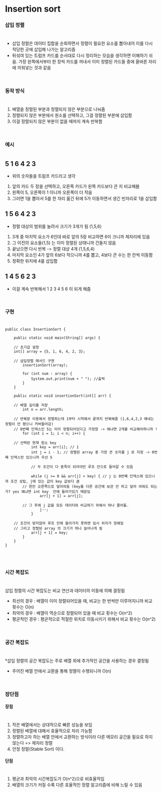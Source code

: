 # Insertion sort

### 삽입 정렬
#
* 삽입 정렬은 데이터 집합을 순회하면서 정렬이 필요한 요소를 뽑아내어 이를 다시 적당한 곳에 삽입해 나가는 알고리즘
* 뒤섞여 있는 트럼프 카드를 순서대로 다시 정리하는 모습을 생각하면 이해하기 쉬움. 가장 왼쪽에서부터 한 장씩 카드를 꺼내서 이미 정렬된 카드들 중에 올바른 자리에 끼워넣는 것과 같음

<br/>

### 동작 방식
#
1. 배열을 정렬된 부분과 정렬되지 않은 부분으로 나눠줌
2. 정렬되지 않은 부분에서 원소를 선택하고, 그걸 정렬된 부분에 삽입함
3. 이걸 정렬되지 않은 부분이 없을 때까지 계속 반복함

<br/>

### 예시
#
## 5 1 6 4 2 3 
* 위의 숫자들을 트럼프 카드라고 생각
1. 앞의 카드 두 장을 선택하고, 오른쪽 카드가 왼쪽 카드보다 큰 지 비교해봄
2. 왼쪽이 5, 오른쪽이 1 이니까 오른쪽이 더 작음
3. 그러면 1을 뽑아서 5를 한 자리 옮긴 뒤에 5가 이동하면서 생긴 빈자리로 1을 삽입함

## 1 5 6 4 2 3
* 정렬 대상의 범위를 늘려서 크기가 3개가 됨 (1,5,6)
1. 3개 중 마지막 요소가 6인데 바로 앞의 5랑 비교하면 6이 크니까 제자리에 있음
2. 그 이전의 요소들(1,5) 는 이미 정렬된 상태니까 건들지 않음
3. 끝났으면 다시 반복 -> 정렬 대상 4개 (1,5,6,4)
4. 마지막 요소인 4가 앞의 6보다 작으니까 4를 뽑고, 4보다 큰 수는 한 칸씩 이동함
5. 정확한 위치에 4를 삽입함 

## 1 4 5 6 2 3 
* 이걸 계속 반복해서 1 2 3 4 5 6 이 되게 해줌

<br/>



### 구현
#
```
public class InsertionSort {

    public static void main(String[] args) {
        
	// 초기값 설정
	int[] array = {5, 1, 6, 4, 2, 3};
	
	// 삽입정렬 메서드 구현
        insertionSort(array);

        for (int num : array) {
            System.out.print(num + " "); //출력
        }
    }
    
    public static void insertionSort(int[] arr) {

	// 배열 길이를 저장
        int n = arr.length;
	
	// 반복문 이용해서 정렬하는데 1부터 시작해서 끝까지 반복해줌 (1,6,4,2,3 얘네는 정렬이 안 됐으니 커버들어감)
	// 0번째 인덱스인 5는 이미 정렬되어있다고 가정함 -> 왜냐면 2개를 비교해야하니까 !
        for (int i = 1; i < n; i++) {

	// 선택된 현재 원소 key
            int key = arr[i]; // 1
            int j = i - 1; // 정렬된 array 중 가장 큰 숫자를 j 로 지정 -> 0번째 인덱스만 있으니까 우선 5
            
            // 두 조건이 다 충족이 되어야만 루프 안으로 들어갈 수 있음

            while (j >= 0 && arr[j] > key) { // j 는 0번째 인덱스에 있으니까 조건 성립, j에 있는 값이 key 값보다 큼
		// 한칸 오른쪽으로 덮어씌움 (key를 다른 공간에 보관 안 하고 덮어 씌워도 되는가? yes 왜냐면 int key  안에 들어가있기 때문임
                arr[j + 1] = arr[j];

		// 그 후에 j 값을 모든 데이터와 비교하기 위해서 하나 줄어듦. 
                j--;
            }

	// 조건이 맞지않아 루프 안에 들어가지 못하면 임시 위치가 정해짐
	// 그리고 정렬된 array 의 크기가 하나 늘어나게 됨
            arr[j + 1] = key; 
        }
    }
}


```

<br>

### 시간 복잡도
#
 삽입 정렬의 시간 복잡도는 비교 연산과 데이터의 이동에 의해 결정됨
* 최선의 경우 : 배열이 이미 정렬되어있을 때, 비교는 한 번씩만 이루어지니까 비교 횟수는 O(n)
* 최악의 경우 : 배열이 역순으로 정렬되어 있을 때 비교 횟수는 O(n^2)
* 평균적인 경우 : 평균적으로 적절한 위치로 이동시키기 위해서 비교 횟수는 O(n^2)

<br>

### 공간 복잡도
#
*삽입 정렬의 공간 복잡도는 주로 배열 외에 추가적인 공간을 사용하는 경우 결정됨
* 주어진 배열 안에서 교환을 통해 정렬이 수행되니까 O(n)

<br>


### 장단점

#### 장점
#
1. 작은 배열에서는 상대적으로 빠른 성능을 보임
2. 정렬된 배열에 대해서 효율적으로 처리 가능함
3. 정렬하고자 하는 배열 안에서 교환하는 방식이라 다른 메모리 공간을 필요로 하지 않는다 => 제자리 정렬
4. 안정 정렬(Stable Sort) 이다.

#### 단점
#
1. 평균과 최악의 시간복잡도가 O(n^2)으로 비효율적임
2. 배열의 크기가 커질 수록 다른 효율적인 정렬 알고리즘에 비해 느릴 수 있음

<br>

<br>
<br>

<footer>


</footer>
